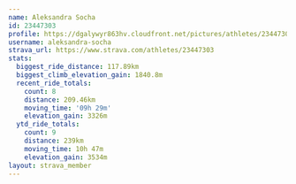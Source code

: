 ```yaml
---
name: Aleksandra Socha
id: 23447303
profile: https://dgalywyr863hv.cloudfront.net/pictures/athletes/23447303/14745546/4/large.jpg
username: aleksandra-socha
strava_url: https://www.strava.com/athletes/23447303
stats:
  biggest_ride_distance: 117.89km
  biggest_climb_elevation_gain: 1840.8m
  recent_ride_totals:
    count: 8
    distance: 209.46km
    moving_time: '09h 29m'
    elevation_gain: 3326m
  ytd_ride_totals:
    count: 9
    distance: 239km
    moving_time: 10h 47m
    elevation_gain: 3534m
layout: strava_member
--- 
```

